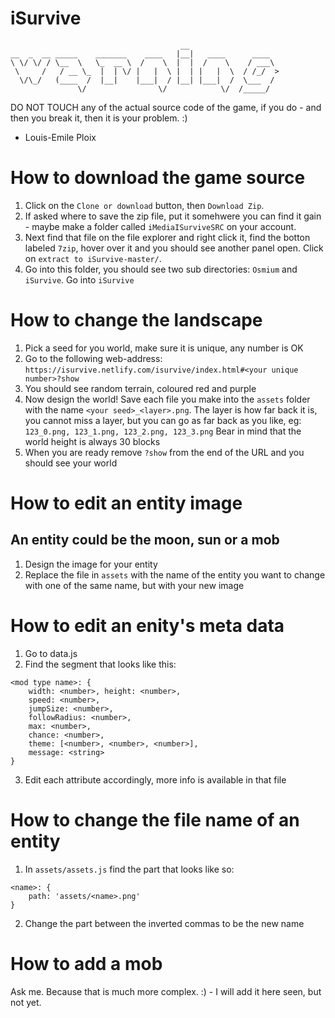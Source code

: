 # iSurvive
```
                                      __                    
__  _  __ _____    _______    ____   |__|   ____      ____  
\ \/ \/ / \__  \   \_  __ \  /    \  |  |  /    \    / ___\ 
 \     /   / __ \_  |  | \/ |   |  \ |  | |   |  \  / /_/  >
  \/\_/   (____  /  |__|    |___|  / |__| |___|  /  \___  / 
               \/                \/            \/  /_____/  
```

DO NOT TOUCH any of the actual source code of the game, if you do - and then you break it, then it is your problem. :)
- Louis-Emile Ploix

# How to download the game source
1. Click on the `Clone or download` button, then `Download Zip`.
2. If asked where to save the zip file, put it somehwere you can find it gain - maybe make a folder called `iMediaISurviveSRC` on your account.
3. Next find that file on the file explorer and right click it, find the botton labeled `7zip`, hover over it and you should see another panel open. Click on `extract to iSurvive-master/`.
4. Go into this folder, you should see two sub directories: `Osmium` and `iSurvive`. Go into `iSurvive`

# How to change the landscape
1. Pick a seed for you world, make sure it is unique, any number is OK
2. Go to the following web-address: `https://isurvive.netlify.com/isurvive/index.html#<your unique number>?show`
3. You should see random terrain, coloured red and purple
4. Now design the world! Save each file you make into the `assets` folder with the name `<your seed>_<layer>.png`. The layer is how far back it is, you cannot miss a layer, but you can go as far back as you like, eg: `123_0.png, 123_1.png, 123_2.png, 123_3.png` Bear in mind that the world height is always 30 blocks
5. When you are ready remove `?show` from the end of the URL and you should see your world

# How to edit an entity image
## An entity could be the moon, sun or a mob
1. Design the image for your entity
2. Replace the file in `assets` with the name of the entity you want to change with one of the same name, but with your new image

# How to edit an enity's meta data
1. Go to data.js
2. Find the segment that looks like this:

```
<mod type name>: {
    width: <number>, height: <number>,
    speed: <number>,
    jumpSize: <number>,
    followRadius: <number>,
    max: <number>,
    chance: <number>,
    theme: [<number>, <number>, <number>],
    message: <string>
}
```
3. Edit each attribute accordingly, more info is available in that file

# How to change the file name of an entity
1. In `assets/assets.js` find the part that looks like so:
```
<name>: {
    path: 'assets/<name>.png'
}
```
2. Change the part between the inverted commas to be the new name

# How to add a mob
Ask me. Because that is much more complex. :) - I will add it here seen, but not yet.